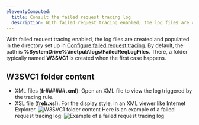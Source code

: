 ```yaml
---
eleventyComputed:
  title: Consult the failed request tracing log
  description: With failed request tracing enabled, the log files are created and populated in the directory. By default, the path is %SystemDrive%\inetpub\logs\FailedReqLogFiles.
---
```

With failed request tracing enabled, the log files are created and populated in the directory set up in [Configure failed request tracing](/kb/devolutions-server/troubleshooting-articles/failed-request-tracing-with-iis/configure-failed-request-tracing/). By default, the path is **%SystemDrive%\inetpub\logs\FailedReqLogFiles**. There, a folder typically named **W3SVC1** is created when the first case happens.

## W3SVC1 folder content
* XML files (**fr######.xml**): Open an XML file to view the log triggered by the tracing rule.
* XSL file (**freb.xsl**): For the display style, in an XML viewer like Internet Explorer.
![W3SVC1 folder content](https://cdnweb.devolutions.net/docs/en/kb/KB4324.png)
Here is an example of a failed request tracing log:
![Example of a failed request tracing log](https://cdnweb.devolutions.net/docs/en/kb/KB4325.png)
